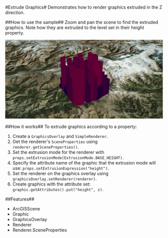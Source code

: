 #Extrude Graphics#
Demonstrates how to render graphics extruded in the Z direction.

##How to use the sample##
Zoom and pan the scene to find the extruded graphics. Note how they are extruded to the level set in their height 
property.

![](ExtrudeGraphics.png)

##How it works##
To extrude graphics according to a property:

1. Create a `GraphicsOverlay` and `SimpleRenderer`.
2. Get the renderer's `SceneProperties` using `renderer.getSceneProperties()`.
3. Set the extrusion mode for the renderer with `props.setExtrusionMode(ExtrusionMode.BASE_HEIGHT)`.
4. Specify the attribute name of the graphic that the extrusion mode will use: `props.setExtrusionExpression("height")`.
5. Set the renderer on the graphics overlay using `graphicsOverlay.setRenderer(renderer)`.
6. Create graphics with the attribute set: `graphic.getAttributes().put("height", z)`.

##Features##
- ArcGISScene
- Graphic
- GraphicsOverlay
- Renderer
- Renderer.SceneProperties